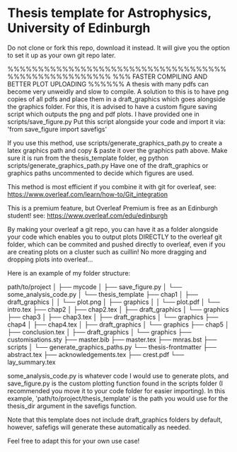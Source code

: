 # Thesis template for Astrophysics, University of Edinburgh

Do not clone or fork this repo, download it instead. It will give you the option to set it up as your own git repo later.

%%%%%%%%%%%%%%%%%%%%%%%%%%%%%%%%%%%%%%%%%%%%%%%%%%%%%
%%% FASTER COMPILING AND BETTER PLOT UPLOADING %%%%%%
A thesis with many pdfs can become very unweidly and slow to compile.
A solution to this is to have png copies of all pdfs and place them in a draft_graphics
which goes alongside the graphics folder. For this, it is advised to have a custom figure saving
script which outputs the png and pdf plots. I have provided one in scripts/save_figure.py
Put this script alongside your code and import it via: 'from save_figure import savefigs'

If you use this method, use scripts/generate_graphics_path.py to create 
a latex graphics path and copy & paste it over the graphics path above.
Make sure it is run from the thesis_template folder, eg python scripts/generate_graphics_path.py
Have one of the draft_graphics or graphics paths uncommented to decide which figures are used.

This method is most efficient if you combine it with git for overleaf,
see: https://www.overleaf.com/learn/how-to/Git_integration

This is a premium feature, but Overleaf Premium is free as an Edinburgh student!
see: https://www.overleaf.com/edu/edinburgh

By making your overleaf a git repo, you can have it as a folder alongside your code 
which enables you to output plots DIRECTLY to the overleaf git folder, which can be 
commited and pushed directly to overleaf, even if you are creating plots on a cluster such as cuillin!
No more dragging and dropping plots into overleaf...

Here is an example of my folder structure:

path/to/project
│
├── mycode
│   ├── save_figure.py
│   └── some_analysis_code.py
│
└── thesis_template
    ├── chap1
    │   ├── draft_graphics
    │   │   └── plot.png
    │   ├── graphics
    │   │   └── plot.pdf
    │   └── intro.tex
    ├── chap2
    │   ├── chap2.tex
    │   ├── draft_graphics
    │   └── graphics
    ├── chap3
    │   ├── chap3.tex
    │   ├── draft_graphics
    │   └── graphics
    ├── chap4
    │   ├── chap4.tex
    │   ├── draft_graphics
    │   └── graphics
    ├── chap5
    │   ├── conclusion.tex
    │   ├── draft_graphics
    │   └── graphics
    ├── customisations.sty
    ├── master.bib
    ├── master.tex
    ├── mnras.bst
    ├── scripts
    │   └── generate_graphics_paths.py
    └── thesis-frontmatter
        ├── abstract.tex
        ├── acknowledgements.tex
        ├── crest.pdf
        └── lay_summary.tex


some_analysis_code.py is whatever code I would use to generate plots,
and save_figure.py is the custom plotting function found in the scripts folder
(I recommended you move it to your code folder for easier importing).
In this example, 'path/to/project/thesis_template' is the path you would use for the 
thesis_dir argument in the savefigs function.

Note that this template does not include draft_graphics folders by default,
however, safefigs will generate these automatically as needed.

Feel free to adapt this for your own use case!